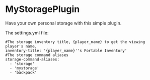 # MyStoragePlugin
Have your own personal storage with this simple plugin.

The settings.yml file:
```
#The storage inventory title, {player_name} to get the viewing player's name.
inventory-title: '{player_name}''s Portable Inventory'
#The storage command aliases
storage-command-aliases:
  - 'storage'
  - 'mystorage'
  - 'backpack'
```
